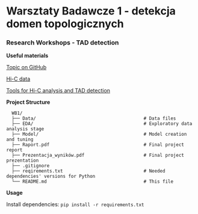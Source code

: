 # Warsztaty Badawcze 1 - detekcja domen topologicznych

### Research Workshops - TAD detection

**Useful materials**

[Topic on GitHub](https://github.com/topics/3d-genome)

[Hi-C data](https://github.com/mdozmorov/HiC_data)

[Tools for Hi-C analysis and TAD detection](https://github.com/mdozmorov/HiC_tools?tab=readme-ov-file)

**Project Structure**

```
  WB1/
  ├── Data/                                        # Data files
  ├── EDA/                                         # Exploratory data analysis stage
  ├── Model/                                       # Model creation and tuning
  ├── Raport.pdf                                   # Final project report
  ├── Prezentacja_wyników.pdf                      # Final project prezentation
  ├── .gitignore                                                   
  ├── reqirements.txt                              # Needed dependencies' versions for Python
  └── README.md                                    # This file
```

**Usage**

Install dependencies: `pip install -r requirements.txt`
